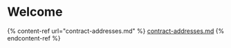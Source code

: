 # Welcome

{% content-ref url="contract-addresses.md" %}
[contract-addresses.md](contract-addresses.md)
{% endcontent-ref %}

